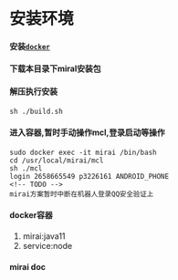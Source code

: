 # 安装环境
#### 安装[`docker`](https://www.runoob.com/docker/ubuntu-docker-install.html)

#### 下载本目录下miral安装包

#### 解压执行安装

`sh ./build.sh`

#### 进入容器,暂时手动操作mcl,登录启动等操作

```
sudo docker exec -it mirai /bin/bash
cd /usr/local/mirai/mcl
sh ./mcl
login 2658665549 p3226161 ANDROID_PHONE
<!-- TODO -->
mirai方案暂时中断在机器人登录QQ安全验证上
```
#### docker容器
   1. mirai:java11
   2. service:node

#### mirai doc